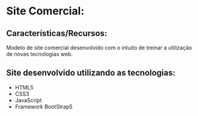 # Site Comercial:

## Características/Recursos:
Modelo de site comercial desenvolvido com o intuito de treinar a utilização de novas tecnologias web.

## Site desenvolvido utilizando as tecnologias:

- HTML5
- CSS3
- JavaScript
- Framework BootStrap5
